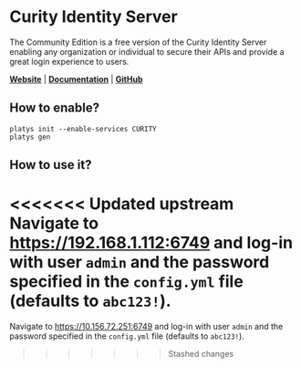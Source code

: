 # Curity Identity Server

The Community Edition is a free version of the Curity Identity Server enabling any organization or individual to secure their APIs and provide a great login experience to users.

**[Website](https://curity.io/)** | **[Documentation](https://curity.io/resources/getting-started/)** | **[GitHub](https://github.com/curityio)**

## How to enable?

```
platys init --enable-services CURITY
platys gen
```

## How to use it?

<<<<<<< Updated upstream
Navigate to <https://192.168.1.112:6749> and log-in with user `admin` and the password specified in the `config.yml` file (defaults to `abc123!`).
=======
Navigate to <https://10.156.72.251:6749> and log-in with user `admin` and the password specified in the `config.yml` file (defaults to `abc123!`).
>>>>>>> Stashed changes
